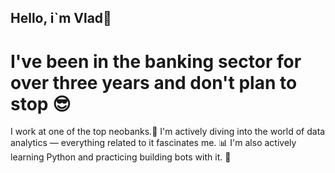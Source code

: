## Hello, i`m Vlad👋

# I've been in the banking sector for over three years and don't plan to stop :sunglasses:

I work at one of the top neobanks.:feet:
I'm actively diving into the world of data analytics — everything related to it fascinates me. :bar_chart:
I'm also actively learning Python and practicing building bots with it. :space_invader:

<!--
**vladsh627/vladsh627** is a ✨ _special_ ✨ repository because its `README.md` (this file) appears on your GitHub profile.

Here are some ideas to get you started:

- 🔭 I’m currently working on ...
- 🌱 I’m currently learning ...
- 👯 I’m looking to collaborate on ...
- 🤔 I’m looking for help with ...
- 💬 Ask me about ...
- 📫 How to reach me: ...
- 😄 Pronouns: ...
- ⚡ Fun fact: ...
-->
